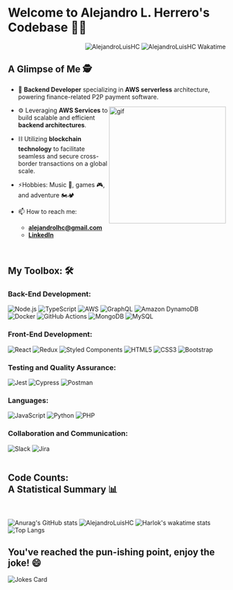 # Welcome to Alejandro L. Herrero's Codebase 👨‍💻
<p align="right"> 
  <img src="https://komarev.com/ghpvc/?username=AlejandroLuisHC&label=Profile%20views&color=0e75b6&style=flat&label=Visitor+number" alt="AlejandroLuisHC"/>
  <img src="https://wakatime.com/badge/user/1402c508-a91a-456d-b356-f531bef0abf4.svg" alt="AlejandroLuisHC Wakatime"/>
</p>

## A Glimpse of Me 🕵️
- 🚀 **Backend Developer** specializing in **AWS serverless** architecture, powering finance-related P2P payment software.

<img
  src="https://github.com/AlejandroLuisHC/AlejandroLuisHC/blob/master/assets/productive-inf.gif" 
  alt="gif" align="right" height="270px" 
/>  

- ⚙️ Leveraging **AWS Services** to build scalable and efficient **backend architectures**.

- ⛓️ Utilizing **blockchain technology** to facilitate seamless and secure cross-border transactions on a global scale.

- ⚡Hobbies: Music 🎵, games 🎮, and adventure 🏍️🏕️

- 📫 How to reach me: 
  - **alejandrolhc@gmail.com**
  - **[LinkedIn](https://www.linkedin.com/in/alejandrolherrero)**
<br>

## My Toolbox: 🛠️
### Back-End Development:
![Node.js](https://img.shields.io/badge/node.js-6DA55F?style=for-the-badge&logo=node.js&logoColor=white)
![TypeScript](https://img.shields.io/badge/typescript-%23007ACC.svg?style=for-the-badge&logo=typescript&logoColor=white)
![AWS](https://img.shields.io/badge/AWS-%23FF9900.svg?style=for-the-badge&logo=amazon-aws&logoColor=white)
![GraphQL](https://img.shields.io/badge/-GraphQL-E10098?style=for-the-badge&logo=graphql&logoColor=white)
![Amazon DynamoDB](https://img.shields.io/badge/Amazon%20DynamoDB-4053D6?style=for-the-badge&logo=Amazon%20DynamoDB&logoColor=white)
![Docker](https://img.shields.io/badge/docker-%230db7ed.svg?style=for-the-badge&logo=docker&logoColor=white)
![GitHub Actions](https://img.shields.io/badge/github%20actions-%232671E5.svg?style=for-the-badge&logo=githubactions&logoColor=white)
![MongoDB](https://img.shields.io/badge/MongoDB-%234ea94b.svg?style=for-the-badge&logo=mongodb&logoColor=white)
![MySQL](https://img.shields.io/badge/mysql-%2300f.svg?style=for-the-badge&logo=mysql&logoColor=white)

### Front-End Development:
![React](https://img.shields.io/badge/react-%2320232a.svg?style=for-the-badge&logo=react&logoColor=%2361DAFB)
![Redux](https://img.shields.io/badge/redux-%23593d88.svg?style=for-the-badge&logo=redux&logoColor=white)
![Styled Components](https://img.shields.io/badge/styled--components-DB7093?style=for-the-badge&logo=styled-components&logoColor=white)
![HTML5](https://img.shields.io/badge/html5-%23E34F26.svg?style=for-the-badge&logo=html5&logoColor=white)
![CSS3](https://img.shields.io/badge/css3-%231572B6.svg?style=for-the-badge&logo=css3&logoColor=white)
![Bootstrap](https://img.shields.io/badge/bootstrap-%238511FA.svg?style=for-the-badge&logo=bootstrap&logoColor=white)

### Testing and Quality Assurance:
![Jest](https://img.shields.io/badge/-jest-%23C21325?style=for-the-badge&logo=jest&logoColor=white)
![Cypress](https://img.shields.io/badge/-cypress-%23E5E5E5?style=for-the-badge&logo=cypress&logoColor=058a5e)
![Postman](https://img.shields.io/badge/Postman-FF6C37?style=for-the-badge&logo=postman&logoColor=white)

### Languages:
![JavaScript](https://img.shields.io/badge/javascript-%23323330.svg?style=for-the-badge&logo=javascript&logoColor=%23F7DF1E)
![Python](https://img.shields.io/badge/python-3670A0?style=for-the-badge&logo=python&logoColor=ffdd54)
![PHP](https://img.shields.io/badge/php-%23777BB4.svg?style=for-the-badge&logo=php&logoColor=white)

### Collaboration and Communication:
![Slack](https://img.shields.io/badge/Slack-4A154B?style=for-the-badge&logo=slack&logoColor=white)
![Jira](https://img.shields.io/badge/jira-%230A0FFF.svg?style=for-the-badge&logo=jira&logoColor=white)
<br>
<br>
    
## Code Counts: <br> A Statistical Summary 📊
<br>

![Anurag's GitHub stats](https://github-readme-stats-ashen-mu-97.vercel.app/api?username=AlejandroLuisHC\&rank_icon=percentile&show_icons=true&locale=en&bg_color=0d1117&text_color=ffffff)
<img
  src="https://github-readme-streak-stats.herokuapp.com/?user=AlejandroLuisHC&theme=dark&background=0d1117&date_format=M%20j%5B%2C%20Y%5D" 
  alt="AlejandroLuisHC" 
/>
![Harlok's wakatime stats](https://github-readme-stats-ashen-mu-97.vercel.app/api/wakatime?username=AlejandroLHC&layout=compact&show_icons=true&locale=en&bg_color=0d1117&text_color=ffffff)
![Top Langs](https://github-readme-stats-ashen-mu-97.vercel.app/api/top-langs/?username=AlejandroLuisHC&layout=donut&show_icons=true&locale=en&bg_color=0d1117&text_color=ffffff)

## You've reached the pun-ishing point, enjoy the joke! 😄
![Jokes Card](https://readme-jokes.vercel.app/api)
